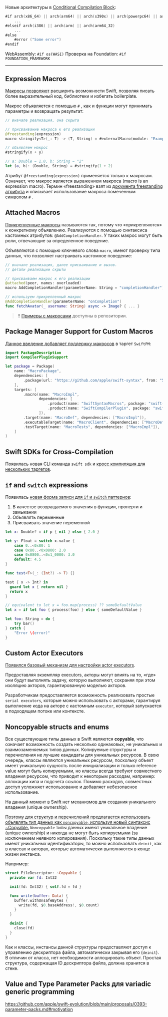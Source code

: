 Новые архитектуры в [Conditional Compilation Block](https://docs.swift.org/swift-book/documentation/the-swift-programming-language/statements/#Conditional-Compilation-Block):

```swift
#if arch(x86_64) || arch(arm64) || arch(s390x) || arch(powerpc64) || arch(powerpc64le)
    ...
#elseif arch(i386) || arch(arm) || arch(arm64_32)
    ...
#else
    #error ("Some error")
#endif
```

WebAssembly: `#if os(WASI)`
Проверка на Foundation: `#if FOUNDATION_FRAMEWORK`

---

## Expression Macros

[Макросы позволяют](https://github.com/apple/swift-evolution/blob/main/proposals/0382-expression-macros.md) расширить возможности Swift, позволяя писать более выразительный код, библиотеки и избегать boilerplate.

Макрос объявляется с помощью `#` , как и функции могут принимать параметры и возвращать результат:

```swift
// вначале реализация, она скрыта

// присваивание макроса к его реализации
@freestanding(expression)
macro stringify<T>(_: T) -> (T, String) = #externalMacro(module: "ExampleMacros", type: "StringifyMacro")

// объявляем макрос
#stringify(x + y)

// a: Double = 1.0, b: String = "2"
let (a, b): (Double, String) = #stringify(1 + 2)
```

Атрибут `@freestanding(expression)` применяется только к макросам. Означает, что макрос является выражением макроса (macro is an expression macro).
Термин «freestanding» взят из [документа freestanding атрибута](https://github.com/apple/swift-evolution/blob/main/proposals/0397-freestanding-declaration-macros.md) и описывает использование макроса помеченным символом `#` .

## Attached Macros

[Прикрепленные макросы](https://github.com/apple/swift-evolution/blob/main/proposals/0389-attached-macros.md) называются так, потому что «прикрепляются» к конкретному объявлению. Реализуются с помощью синтаксиса кастомных атрибутов: `@AddCompletionHandler`.
У таких макрос могут быть роли, отвечающие за определенное поведение.

Объявляются с помощью ключевого слова `macro`, имеют проверку типа данных, что позволяет настраивать кастомное поведение:

```swift
// вначале реализация, далее присваивание и вызов.
// детали реализации скрыты

// присваиваем макрос к его реализации
@attached(peer, names: overloaded)
macro AddCompletionHandler(parameterName: String = "completionHandler")

// используем прикрепленный макрос
@AddCompletionHandler(parameterName: "onCompletion")
func fetchAvatar(_ username: String) async -> Image? { ... }
```


> ‼️ [Примеры с макросами](https://github.com/DougGregor/swift-macro-examples) доступны в репозитории.

## Package Manager Support for Custom Macros


[Данное введение добавляет поддержку макросов](https://github.com/apple/swift-evolution/blob/main/proposals/0394-swiftpm-expression-macros.md) в таргет `SwiftPM`:

```swift
import PackageDescription
import CompilerPluginSupport

let package = Package(
    name: "MacroPackage",
    dependencies: [
        .package(url: "https://github.com/apple/swift-syntax", from: "509.0.0"),
    ],
    targets: [
        .macro(name: "MacroImpl",
               dependencies: [
                   .product(name: "SwiftSyntaxMacros", package: "swift-syntax"),
                   .product(name: "SwiftCompilerPlugin", package: "swift-syntax")
               ]),
        .target(name: "MacroDef", dependencies: ["MacroImpl"]),
        .executableTarget(name: "MacroClient", dependencies: ["MacroDef"]),
        .testTarget(name: "MacroTests", dependencies: ["MacroImpl"]),
    ]
)
```

## Swift SDKs for Cross-Compilation

Появилась новая CLI команда `swift sdk` и [кросс компиляция для нескольких таргетов](https://github.com/apple/swift-evolution/blob/main/proposals/0387-cross-compilation-destinations.md).

##  `if` and `switch` expressions

Появилась [новая форма записи для `if` и `switch` паттернов](https://github.com/apple/swift-evolution/blob/main/proposals/0380-if-switch-expressions.md):

1. В качестве возвращаемого значения в функции, проперти и замыкании
2. Объявлять переменные
3. Присваивать значение переменной

```swift
let x: Double? = if p { nil } else { 2.0 }

let y: Float = switch x.value {
    case 0..<0x80: 1
    case 0x80..<0x0800: 2.0
    case 0x0800..<0x1_0000: 3.0
    default: 4.5
}

func test<T>(_: (Int?) -> T) {}

test { x -> Int? in
  guard let x { return nil }
  return x
}

// equivalent to let x = foo.map(process) ?? someDefaultValue
let x = if let foo { process(foo) } else { someDefaultValue }

let foo: String = do {
    try bar()
} catch {
    "Error \(error)"
}
```

## Custom Actor Executors

[Появился базовый механизм для настройки actor executors](https://github.com/apple/swift-evolution/blob/main/proposals/0392-custom-actor-executors.md).

Предоставляя экземпляр executors, акторы могут влиять на то, «где» они будут выполнять задачу, которую выполняют, сохраняя при этом изоляцию акторов, гарантированную моделью акторов.

Разработчикам предоставляется возможность реализовать простые `serial executors`, которые можно использовать с акторами, гарантируя выполнение кода на акторе с кастомным `executor`, который запускается в подходящем потоке или контексте.

## Noncopyable structs and enums

Все существующие типы данных в Swift являются **copyable**, что означает возможность создать несколько одинаковых, не уникальных и взаимозаменяемых типов данных.
Копируемые структуры и перечисления не лучшие кандидаты для уникальных ресурсов.
В свою очередь, классы являются уникальных ресурсом, поскольку объект имеет уникальную сущность после инициализации и только reference value могут быть копируемыми, но классы всегда требуют совместного владения ресурсом, что приводит к некоторым расходам, например: аллокации хипа и подсчета ссылок. Помимо расходов, совместных доступ усложняет использование и добавляет небезопасное использование.

На данный момент в Swift нет механизмов для создания уникального владения (unique ownership).

[Поэтому для структур и перечислений предлагается использовать объявлять тип данных как `noncopyable`, используя новый синтаксис ~Copyable.](https://github.com/apple/swift-evolution/blob/main/proposals/0390-noncopyable-structs-and-enums.md)
`Noncopyable` типы данных имеют уникальное владение (unique ownership) и никогда не могут быть копируемыми (за исключением неявного копирования).
Поскольку такие типы данных имеют уникальных идентификаторы, то можно использовать `deinit`, как в классах и акторах, которые автоматически выполняются в конце жизни инстанса.

Например:
```swift
struct FileDescriptor: ~Copyable {
  private var fd: Int32

  init(fd: Int32) { self.fd = fd }

  func write(buffer: Data) {
    buffer.withUnsafeBytes { 
      write(fd, $0.baseAddress!, $0.count)
    }
  }

  deinit {
    close(fd)
  }
}
```

Как и классы, инстансы данной структуры предоставляют доступ к управлению дескриптора файла,  автоматически закрывая его (`deinit`).
В отличии от класса, нет необходимости аллоцировать объект. Простая структура, содержащая ID дескриптора файла, должна хранится в стеке.

## Value and Type Parameter Packs для variadic generic programming

https://github.com/apple/swift-evolution/blob/main/proposals/0393-parameter-packs.md#motivation
